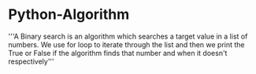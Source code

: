 # Python-Algorithm
'''A Binary search is an algorithm which searches a target value in a list of  numbers. We use for loop to iterate through the list and then we print the  True or False if the algorithm finds that number and when it doesn't respectively'''
